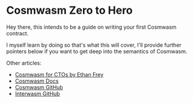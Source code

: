 # Cosmwasm Zero to Hero

Hey there, this intends to be a guide on writing your first Cosmwasm contract.

I myself learn by doing so that's what this will cover, I'll provide further pointers below if you want to get deep into the semantics of Cosmwasm.

Other articles:

-   [Cosmwasm for CTOs by Ethan Frey](https://medium.com/cosmwasm/cosmwasm-for-ctos-f1ffa19cccb8)
-   [Cosmwasm Docs](https://docs.cosmwasm.com/docs/1.0/)
-   [Cosmwasm GitHub](https://github.com/CosmWasm)
-   [Interwasm GitHub](https://github.com/InterWasm)
